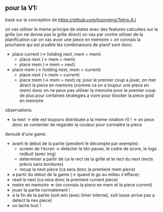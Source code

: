
## pour la V1: 

basé sur la conception de https://github.com/truonging/Tetris-A.I

on vas utiliser le meme principe de states avec des features calculées sur la grille (on ne donne pas la grille direct)
on vas par contre utiliser de la planification car on vas avoir une piece en memoire + on connais la prochaine qui est jouable
les combinaisons de planif sont donc:
 - place current (-> holding next, mem = mem)
    - place next (-> mem = mem)
    - place mem (-> mem = next)
 - place mem (-> holding next, mem = current)
    - place next (-> mem = current)
    - place mem (-> mem = next)
rq: pour le premier coup a jouer, on met direct la piece en memoire (comme ca on a toujour une piece en mem)
 donc on ne peux pas utiliser la memoire pour le premier coup
 de plus pour certaines strategies a voire pour blocker la piece gold en memoire

observations:
 - la next -> elle est toujours distribuée a la meme rotation r0 ! 
    -> on peux donc se contenter de regarder la couleur pour connaitre la piece

deroulé d'une game:
 - avant le début de la partie (pendent le décompte par exemple):
   - screen de l'ecran -> detecter le btn pause, le cadre de score, le logo redbull (avec img)
   - determiner a partir de ca le rect de la grille et le rect du next (rects précis sans bordures)
   - recup la next piece (ca sera donc la premiere mem piece)
 - a partir du debut de la game (-> quand le go au milieu s'efface):
  - read le next (ca sera donc la premiere current piece)
  - metre en memoire => (on connais la piece en mem et la piece current)
  - jouer la partie normalement !
 - a la fin de la partie (soit win (avec timer interne), soit loose arrive pas a detect la nex piece)
  - on lache tout !